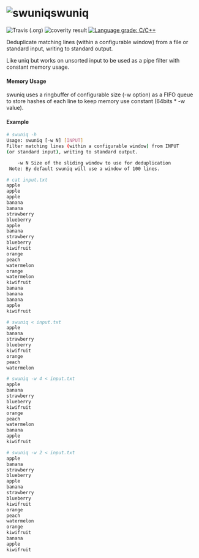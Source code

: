 # ![swuniq](https://i.imgur.com/LpN432Z.png)swuniq
![Travis (.org)](https://img.shields.io/travis/mterron/swuniq.svg) ![coverity result](https://img.shields.io/coverity/scan/17035.svg) [![Language grade: C/C++](https://img.shields.io/lgtm/grade/cpp/g/mterron/swuniq.svg?logo=lgtm&logoWidth=18)](https://lgtm.com/projects/g/mterron/swuniq/context:cpp)

Deduplicate matching lines (within a configurable window) from a file or standard input, writing to standard output.

Like uniq but works on unsorted input to be used as a pipe filter with constant memory usage.

#### Memory Usage
swuniq uses a ringbuffer of configurable size (-w option) as a FIFO queue to store hashes of each line to keep memory use constant (64bits * -w value).


#### Example
```sh
# swuniq -h
Usage: swuniq [-w N] [INPUT]
Filter matching lines (within a configurable window) from INPUT 
(or standard input), writing to standard output.

	-w N Size of the sliding window to use for deduplication
 Note: By default swuniq will use a window of 100 lines.

# cat input.txt 
apple
apple
apple
banana
banana
strawberry
blueberry
apple
banana
strawberry
blueberry
kiwifruit
orange
peach
watermelon
orange
watermelon
kiwifruit
banana
banana
banana
apple
kiwifruit

# swuniq < input.txt
apple
banana
strawberry
blueberry
kiwifruit
orange
peach
watermelon

# swuniq -w 4 < input.txt
apple
banana
strawberry
blueberry
kiwifruit
orange
peach
watermelon
banana
apple
kiwifruit

# swuniq -w 2 < input.txt 
apple
banana
strawberry
blueberry
apple
banana
strawberry
blueberry
kiwifruit
orange
peach
watermelon
orange
kiwifruit
banana
apple
kiwifruit
 
```
